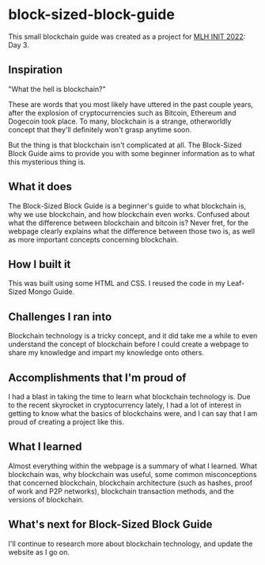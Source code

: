 # block-sized-block-guide

This small blockchain guide was created as a project for [MLH INIT 2022](https://init.mlh.io): Day 3.

## Inspiration
"What the hell is blockchain?"

These are words that you most likely have uttered in the past couple years, after the explosion of cryptocurrencies such as Bitcoin, Ethereum and Dogecoin took place. To many, blockchain is a strange, otherworldly concept that they'll definitely won't grasp anytime soon.

But the thing is that blockchain isn't complicated at all. The Block-Sized Block Guide aims to provide you with some beginner information as to what this mysterious thing is.

## What it does
The Block-Sized Block Guide is a beginner's guide to what blockchain is, why we use blockchain, and how blockchain even works. Confused about what the difference between blockchain and bitcoin is? Never fret, for the webpage clearly explains what the difference between those two is, as well as more important concepts concerning blockchain.

## How I built it
This was built using some HTML and CSS. I reused the code in my Leaf-Sized Mongo Guide.

## Challenges I ran into
Blockchain technology is a tricky concept, and it did take me a while to even understand the concept of blockchain before I could create a webpage to share my knowledge and impart my knowledge onto others.

## Accomplishments that I'm proud of
I had a blast in taking the time to learn what blockchain technology is. Due to the recent skyrocket in cryptocurrency lately, I had a lot of interest in getting to know what the basics of blockchains were, and I can say that I am proud of creating a project like this.

## What I learned
Almost everything within the webpage is a summary of what I learned. What blockchain was, why blockchain was useful, some common misconceptions that concerned blockchain, blockchain architecture (such as hashes, proof of work and P2P networks), blockchain transaction methods, and the versions of blockchain.

## What's next for Block-Sized Block Guide
I'll continue to research more about blockchain technology, and update the website as I go on.